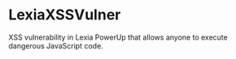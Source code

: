 # LexiaXSSVulner
XSS vulnerability in Lexia PowerUp that allows anyone to execute dangerous JavaScript code.
